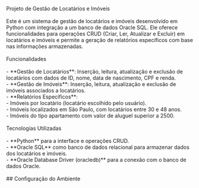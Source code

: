 <p align="left">Projeto de Gestão de Locatários e Imóveis<br><br>Este é um sistema de gestão de locatários e imóveis desenvolvido em Python com integração a um banco de dados Oracle SQL. Ele oferece funcionalidades para operações CRUD (Criar, Ler, Atualizar e Excluir) em locatários e imóveis e permite a geração de relatórios específicos com base nas informações armazenadas.<br><br> Funcionalidades<br><br>- **Gestão de Locatários**: Inserção, leitura, atualização e exclusão de locatários com dados de ID, nome, data de nascimento, CPF e renda.<br>- **Gestão de Imóveis**: Inserção, leitura, atualização e exclusão de imóveis associados a locatários.<br>- **Relatórios Específicos**:<br>  - Imóveis por locatário (locatário escolhido pelo usuário).<br>  - Imóveis localizados em São Paulo, com locatários entre 30 e 48 anos.<br>  - Imóveis do tipo apartamento com valor de aluguel superior a 2500.<br><br>Tecnologias Utilizadas<br><br>- **Python** para a interface e operações CRUD.<br>- **Oracle SQL** como banco de dados relacional para armazenar dados dos locatários e imóveis.<br>- **Oracle Database Driver (oracledb)** para a conexão com o banco de dados Oracle.<br><br>## Configuração do Ambiente</p>

###
